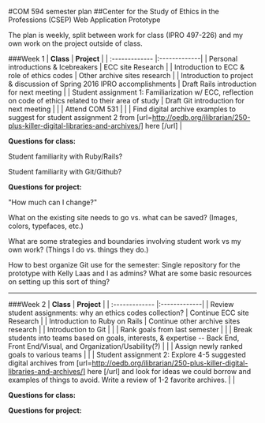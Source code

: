 #COM 594 semester plan
##Center for the Study of Ethics in the Professions (CSEP) Web Application Prototype

The plan is weekly, split between work for class (IPRO 497-226) and my own work on the project outside of class.

###Week 1
| **Class**        | **Project** |
| :------------- |:-------------|
| Personal introductions & Icebreakers | ECC site Research |
| Introduction to ECC & role of ethics codes | Other archive sites research  |
| Introduction to project & discussion of Spring 2016 IPRO accomplishments | Draft Rails introduction for next meeting |
| Student assignment 1: Familiarization w/ ECC, reflection on code of ethics related to their area of study | Draft Git introduction for next meeting |
| | Attend COM 531 |
| | Find digital archive examples to suggest for student assignment 2 from [url=http://oedb.org/ilibrarian/250-plus-killer-digital-libraries-and-archives/] here [/url] |

**Questions for class:**

Student familiarity with Ruby/Rails?

Student familiarity with Git/Github?

**Questions for project:**

"How much can I change?"

What on the existing site needs to go vs. what can be saved? (Images, colors, typefaces, etc.)

What are some strategies and boundaries involving student work vs my own work? (Things I do vs. things they do.)

How to best organize Git use for the semester: Single repository for the prototype with Kelly Laas and I as admins? What are some basic resources on setting up this sort of thing?

---

###Week 2
| **Class**        | **Project** |
| :------------- |:-------------|
| Review student assignments: why an ethics codes collection? | Continue ECC site Research |
| Introduction to Ruby on Rails | Continue other archive sites research |
| Introduction to Git |  |
| Rank goals from last semester |  |
| Break students into teams based on goals, interests, & expertise -- Back End, Front End/Visual, and Organization/Usability(?) | |
| Assign newly ranked goals to various teams | |
| Student assignment 2: Explore 4-5 suggested digital archives from [url=http://oedb.org/ilibrarian/250-plus-killer-digital-libraries-and-archives/] here [/url] and look for ideas we could borrow and examples of things to avoid. Write a review of 1-2 favorite archives. | |

**Questions for class:**


**Questions for project:**

